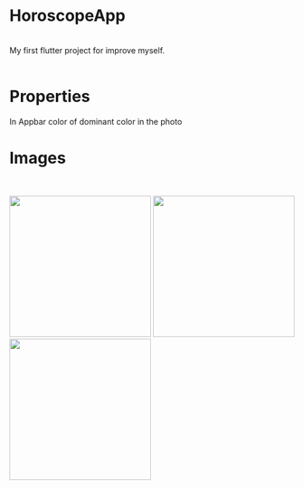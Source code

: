 # HoroscopeApp
<br>
My first flutter project for improve myself.<br><br>

# Properties
In Appbar color of dominant color in the photo<br>

# Images
<br>
<p float="left">
<img src="https://i.hizliresim.com/l8zaggz.png" width="250">
<img src="https://i.hizliresim.com/44z2ksb.png" width="250">
<img src="https://i.hizliresim.com/2bzrfka.png" width="250">
</p>
